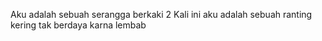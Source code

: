 Aku adalah sebuah serangga berkaki 2
Kali ini aku adalah sebuah ranting kering tak berdaya karna lembab

